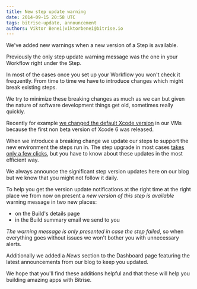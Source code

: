 ```yaml
---
title: New step update warning
date: 2014-09-15 20:58 UTC
tags: bitrise-update, announcement
authors: Viktor Benei|viktorbenei@bitrise.io
---
```


We've added new warnings when a new version of a Step is available.

Previously the only step update warning message was the one in your Workflow
right under the Step.

In most of the cases once you set up your Workflow you won't check it frequently.
From time to time we have to introduce changes which might break existing steps.

We try to minimize these breaking changes as much as we can but given
the nature of software development things get old, sometimes really quickly.

Recently for example [we changed the default Xcode version](/2014/09/15/new-box-with-xcode-6.html)
in our VMs because the first non beta version of Xcode 6 was released.

When we introduce a breaking change we update our steps to support the new
environment the steps run in. The step upgrade in most cases [takes only a few clicks](http://devcenter.bitrise.io/docs/step-update.html),
but you have to know about these updates in the most efficient way.

We always announce the significant step version updates here on our blog
but we know that you might not follow it daily.

To help you get the version update notifications at the right time at the right place
we from now on present a *new version of this step is available* warning
message in two new places:

* on the Build's details page
* in the Build summary email we send to you

*The warning message is only presented in case the step failed*, so
when everything goes without issues we won't bother you with unnecessary
alerts.

Additionally we added a *News* section to the Dashboard page
featuring the latest announcements from our blog to keep you updated.

We hope that you'll find these additions helpful and that these will help you
building amazing apps with Bitrise.
